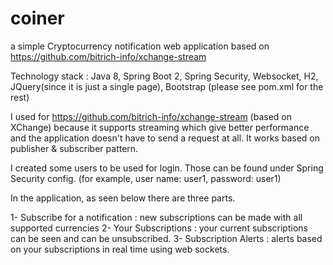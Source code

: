 # coiner
a simple Cryptocurrency notification web application based on https://github.com/bitrich-info/xchange-stream

Technology stack :  Java 8, Spring Boot 2, Spring Security, Websocket, H2, JQuery(since it is just a single page), Bootstrap (please see pom.xml for the rest)

I used for https://github.com/bitrich-info/xchange-stream (based on XChange) because it supports streaming which give better performance and the application doesn't have to send a request at all. It works based on publisher & subscriber pattern.

I created some users to be used for login. Those can be found under Spring Security config. (for example, user name: user1, password: user1)

In the application, as seen below there are three parts.

1- Subscribe for a notification : new subscriptions can be made with all supported currencies
2- Your Subscriptions : your current subscriptions can be seen and can be unsubscribed.
3- Subscription Alerts : alerts based on your subscriptions in real time using web sockets.
